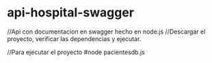 # api-hospital-swagger
//Api con documentacion en swagger hecho en node.js
//Descargar el proyecto, verificar las dependencias y ejecutar.

//Para ejecutar el proyecto
#node pacientesdb.js

